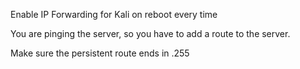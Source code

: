 


Enable IP Forwarding for Kali on reboot every time


You are pinging the server, so you have to add a route to the server.


Make sure the persistent route ends in .255


